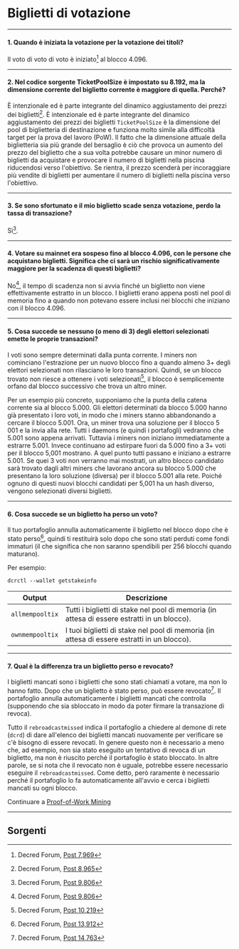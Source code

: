 # Biglietti di votazione 

---

#### 1. Quando è iniziata la votazione per la votazione dei titoli? 

Il voto di voto di voto è iniziato[^7969] al blocco 4.096.

---

#### 2. Nel codice sorgente TicketPoolSize è impostato su 8.192, ma la dimensione corrente del biglietto corrente è maggiore di quella. Perché? 

È intenzionale ed è parte integrante del dinamico aggiustamento dei prezzi dei biglietti[^8965]. È intenzionale ed è parte integrante del dinamico aggiustamento dei prezzi dei biglietti `TicketPoolSize` è la dimensione del pool di biglietteria di destinazione e funziona molto simile alla difficoltà target per la prova del lavoro (PoW). Il fatto che la dimensione attuale della biglietteria sia più grande del bersaglio è ciò che provoca un aumento del prezzo del biglietto che a sua volta potrebbe causare un minor numero di biglietti da acquistare e provocare il numero di biglietti nella piscina riducendosi verso l'obiettivo. Se rientra, il prezzo scenderà per incoraggiare più vendite di biglietti per aumentare il numero di biglietti nella piscina verso l'obiettivo.

---

#### 3. Se sono sfortunato e il mio biglietto scade senza votazione, perdo la tassa di transazione? 

Sì[^9806].

---

#### 4. Votare su mainnet era sospeso fino al blocco 4.096, con le persone che acquistano biglietti. Significa che ci sarà un rischio significativamente maggiore per la scadenza di questi biglietti? 

No[^9806], il tempo di scadenza non si avvia finché un biglietto non viene effettivamente estratto in un blocco. I biglietti erano appena posti nel pool  di memoria fino a quando non potevano essere inclusi nei blocchi che iniziano con il blocco 4.096.

---

#### 5. Cosa succede se nessuno (o meno di 3) degli elettori selezionati emette le proprie transazioni? 

I voti sono sempre determinati dalla punta corrente. I miners non cominciano l'estrazione per un nuovo blocco fino a quando almeno 3+ degli elettori selezionati non rilasciano le loro transazioni. Quindi, se un blocco trovato non riesce a ottenere i voti selezionati[^10219], il blocco è semplicemente orfano dal blocco successivo che trova un altro miner.

Per un esempio più concreto, supponiamo che la punta della catena corrente sia al blocco 5.000. Gli elettori determinati da blocco 5.000 hanno già presentato i loro voti, in modo che i miners stanno abbandonando a cercare il blocco 5.001. Ora, un miner trova una soluzione per il blocco 5 001 e la invia alla rete. Tutti i daemons (e quindi i portafogli) vedranno che 5.001 sono appena arrivati. Tuttavia i miners non iniziano immediatamente a estrarre 5.001. Invece continuano ad estirpare fuori da 5.000 fino a 3+ voti per il blocco 5,001 mostrano. A quel punto tutti passano e iniziano a estrarre 5.001. Se quei 3 voti non verranno mai mostrati, un altro blocco candidato sarà trovato dagli altri miners che lavorano ancora su blocco 5.000 che presentano la loro soluzione (diversa) per il blocco 5.001 alla rete. Poiché ognuno di questi nuovi blocchi candidati per 5,001 ha un hash diverso, vengono selezionati diversi biglietti.

---

#### 6. Cosa succede se un biglietto ha perso un voto? 

Il tuo portafoglio annulla automaticamente il biglietto nel blocco dopo che è stato perso[^13912], quindi ti restituirà solo dopo che sono stati perduti come fondi immaturi (il che significa che non saranno spendibili per 256 blocchi quando maturano).

Per esempio:

```no-highlight
dcrctl --wallet getstakeinfo
```

Output          | Descrizione
---             |---
`allmempooltix` | Tutti i biglietti di stake nel pool di memoria (in attesa di essere estratti in un blocco).
`ownmempooltix` | I tuoi biglietti di stake nel pool di memoria (in attesa di essere estratti in un blocco).

---

#### 7. Qual è la differenza tra un biglietto perso e revocato? 

I biglietti mancati sono i biglietti che sono stati chiamati a votare, ma non lo hanno fatto. Dopo che un biglietto è stato perso, può essere revocato[^14763]. Il portafoglio annulla automaticamente i biglietti mancati che controlla (supponendo che sia sbloccato in modo da poter firmare la transazione di revoca).

Tutto il `rebroadcastmissed` indica il portafoglio a chiedere al demone di rete (`dcrd`) di dare all'elenco dei biglietti mancati nuovamente per verificare se c'è bisogno di essere revocati. In genere questo non è necessario a meno che, ad esempio, non sia stato eseguito un tentativo di revoca di un biglietto, ma non è riuscito perché il portafoglio è stato bloccato. In altre parole, se si nota che il revocato non è uguale, potrebbe essere necessario eseguire il `rebroadcastmissed`. Come detto, però raramente è necessario perché il portafoglio lo fa automaticamente all'avvio e cerca i biglietti mancati su ogni blocco.

Continuare a [Proof-of-Work Mining](/mining/proof-of-work.md)

---

## <i class="fa fa-book"></i> Sorgenti 

[^7969]: Decred Forum, [Post 7,969](https://forum.decred.org/threads/531/#post-7969)
[^8965]: Decred Forum, [Post 8,965](https://forum.decred.org/threads/531/page-2#post-8965)
[^9806]: Decred Forum, [Post 9,806](https://forum.decred.org/threads/180/page-6#post-9806)
[^10219]: Decred Forum, [Post 10,219](https://forum.decred.org/threads/180/page-6#post-10219)
[^13912]: Decred Forum, [Post 13,912](https://forum.decred.org/threads/1271/#post-13912)
[^14763]: Decred Forum, [Post 14,763](https://forum.decred.org/threads/1335/#post-14763)
